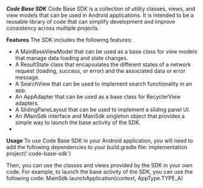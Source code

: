 ***Code Base SDK***
Code Base SDK is a collection of utility classes, views, and view models that can be used in Android applications. It is intended to be a reusable library of code that can simplify development and improve consistency across multiple projects.

**Features**
The SDK includes the following features:
- A MainBaseViewModel that can be used as a base class for view models that manage data loading and state changes.
- A ResultState class that encapsulates the different states of a network request (loading, success, or error) and the associated data or error message.
- A SearchView that can be used to implement search functionality in an app.
- An AppAdapter that can be used as a base class for RecyclerView adapters.
- A SlidingPaneLayout that can be used to implement a sliding panel UI.
- An IMainSdk interface and MainSdk singleton object that provides a simple way to launch the base activity of the SDK.
- 
**Usage**
To use Code Base SDK in your Android application, you will need to add the following dependencies to your build.gradle file:
implementation project(':code-base-sdk')

Then, you can use the classes and views provided by the SDK in your own code. For example, to launch the base activity of the SDK, you can use the following code:
MainSdk.launchApplication(context, AppType.TYPE_A)
